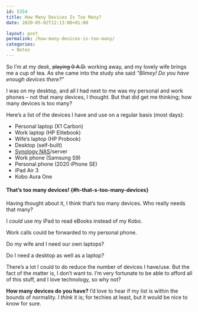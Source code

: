 ```yaml
---
id: 5354
title: How Many Devices Is Too Many?
date: 2020-05-02T12:13:00+01:00

layout: post
permalink: /how-many-devices-is-too-many/
categories:
  - Notes
---
```

So I&#8217;m at my desk, <s>playing 0 A.D.</s> working away, and my lovely wife brings me a cup of tea. As she came into the study she said _&#8220;Blimey! Do you have enough devices there?&#8221;_

I was on my desktop, and all I had next to me was my personal and work phones &#8211; not that many devices, I thought. But that did get me thinking; how many devices is too many?

Here&#8217;s a list of the devices I have and use on a regular basis (most days):

  * Personal laptop (X1 Carbon)
  * Work laptop (HP Elitebook)
  * Wife&#8217;s laptop (HP Probook)
  * Desktop (self-built)
  * [Synology NAS](https://kevquirk.com/moving-from-nextcloud-to-synology/)/server
  * Work phone (Samsung S9)
  * Personal phone (2020 iPhone SE)
  * iPad Air 3
  * Kobo Aura One

#### That&#8217;s too many devices! {#h-that-s-too-many-devices}

Having thought about it, I think that&#8217;s too many devices. Who really needs that many?

I _could_ use my iPad to read eBooks instead of my Kobo.

Work calls could be forwarded to my personal phone.

Do my wife and I need our own laptops?

Do I need a desktop as well as a laptop?

There&#8217;s a lot I could to do reduce the number of devices I have/use. But the fact of the matter is, I don&#8217;t want to. I&#8217;m very fortunate to be able to afford all of this stuff, and I love technology, so why not?

**How many devices do you have?** I&#8217;d love to hear if my list is within the bounds of normality. I _think_ it is; for techies at least, but it would be nice to know for sure.
